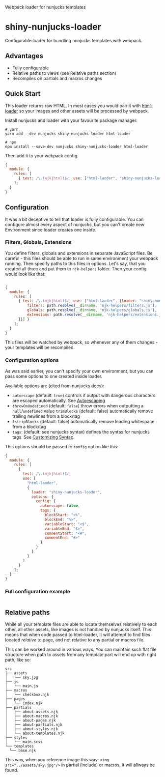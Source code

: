 Webpack loader for nunjucks templates

# shiny-nunjucks-loader

Configurable loader for bundling nunjucks templates with webpack.

## Advantages

- Fully configurable
- Relative paths to views (see Relative paths section)
- Recompiles on partials and macros changes

## Quick Start

This loader returns raw HTML. In most cases you would pair it with [html-loader](https://github.com/webpack-contrib/html-loader) so your images and other assets will be processed by webpack.

Install nunjucks and loader with your favourite package manager:

```shell
# yarn
yarn add --dev nunjucks shiny-nunjucks-loader html-loader

# npm
npm install --save-dev nunjucks shiny-nunjucks-loader html-loader
```

Then add it to your webpack config.

```js
{
  module: {
    rules: [
      { test: /\.(njk|html)$/, use: ["html-laoder", "shiny-nunjucks-loader"] }
    ];
  }
}
```

## Configuration

It was a bit deceptive to tell that loader is fully configurable. You can configure almost every aspect of nunjucks, but you can't create new Environment since loader creates one inside.

### Filters, Globals, Extensions

You define filters, globals and extensions in separate JavaScript files. Be careful - this files should be able to run in same environment your webpack running. Then specify paths to this files in options. Let's say, that you created all three and put them to `njk-helpers` folder. Then your config would look like that:

```js

{
  module: {
    rules: [
      { test: /\.(njk|html)$/, use: ["html-laoder", {loader: "shiny-nunjucks-loader", options: {
          filters: path.resolve(__dirname, 'njk-helpers/filters.js'),
          globals: path.resolve(__dirname, 'njk-helpers/globals.js'),
          extensions: path.resolve(__dirname, 'njk-helpers/extensions.js)
      }}] }
    ];
  }
}
```

This files will be watched by webpack, so whenever any of them changes - your templates will be recompiled.

### Configuration options

As was said earlier, you can't specify your own environment, but you can pass some options to one created inside loader.

Available options are (cited from nunjucks docs):

- `autoescape` (default: `true`) controls if output with dangerous characters are escaped automatically. See [Autoescaping](https://mozilla.github.io/nunjucks/api.html#autoescaping)
- `throwOnUndefined` (default: `false`) throw errors when outputting a `null`/`undefined` value
  `trimBlocks` (default: false) automatically remove trailing newlines from a block/tag
- `lstripBlocks` (default: false) automatically remove leading whitespace from a block/tag
- `tags`: (default: see nunjucks syntax) defines the syntax for nunjucks tags. See [Customizing Syntax](https://mozilla.github.io/nunjucks/api.html#customizing-syntax).

This options should be passed to `config` option like this:

```js
{
  module: {
    rules: [
      {
        test: /\.(njk|html)$/,
        use: [
          "html-laoder",
          {
            loader: "shiny-nunjucks-loader",
            options: {
              config: {
                autoescape: false,
                tags: {
                  blockStart: "<%",
                  blockEnd: "%>",
                  variableStart: "<$",
                  variableEnd: "$>",
                  commentStart: "<#",
                  commentEnd: "#>"
                }
              }
            }
          }
        ]
      }
    ];
  }
}
```

### Full configuration example

```js
```

## Relative paths

While all your template files are able to locate themselves relatively to each other, all other assets, like images is not handled by nunjucks itself. This means that when code passed to html-loader, it will attempt to find files located _relative_ to page, and not relative to any partial or macros file.

This can be worked around in various ways. You can maintain such flat file structure when path to assets from any template part will end up with right path, like so:

```
src
├── assets
│   └── sky.jpg
├── js
│   └── main.js
├── macros
│   └── checkbox.njk
├── pages
│   └── index.njk
├── partials
│   ├── about-assets.njk
│   ├── about-macros.njk
│   ├── about-pages.njk
│   ├── about-partials.njk
│   ├── about-styles.njk
│   └── about-templates.njk
├── styles
│   └── main.scss
└── templates
  └── base.njk
```

This way, when you reference image this way: `<img src="../assets/sky.jpg"/>` in partial (include) or macros, it will allways be found.
